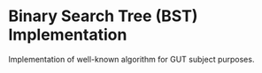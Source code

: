 # Binary Search Tree (BST) Implementation
Implementation of well-known algorithm for GUT subject purposes.

